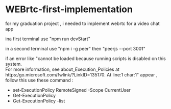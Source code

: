 # WEBrtc-first-implementation
for my graduation project , i needed to implement webrtc for a video chat app 


ina first terminal use   "npm run devStart"

in a second terminal  use  "npm i -g peer"  then  "peerjs --port 3001"

if an error like "cannot be loaded because running scripts is disabled on this system.   
For more information, see about_Execution_Policies at https:/go.microsoft.com/fwlink/?LinkID=135170.
At line:1 char:1"   appear , follow this use these command :
- set-ExecutionPolicy RemoteSigned -Scope CurrentUser 
- Get-ExecutionPolicy
- Get-ExecutionPolicy -list  
